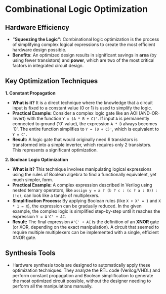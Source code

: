 # Combinational Logic Optimization

## Hardware Efficiency

* **"Squeezing the Logic":** Combinational logic optimization is the process of simplifying complex logical expressions to create the most efficient hardware design possible.
* **Benefits:** An optimized design results in significant savings in **area** (by using fewer transistors) and **power**, which are two of the most critical factors in integrated circuit design.

## Key Optimization Techniques

**1. Constant Propagation**

* **What is it?** It is a direct technique where the knowledge that a circuit input is fixed to a constant value (0 or 1) is used to simplify the logic.
* **Practical Example:** Consider a complex logic gate like an AOI (AND-OR-Invert) with the function `Y = (A * B + C)'`. If input `A` is permanently connected to ground ('0' value), the expression `A * B` always becomes '0'. The entire function simplifies to `Y = (0 + C)'`, which is equivalent to `Y = C'`.
* **Result:** A logic gate that would originally need 6 transistors is transformed into a simple inverter, which requires only 2 transistors. This represents a significant optimization.

**2. Boolean Logic Optimization**

* **What is it?** This technique involves manipulating logical expressions using the rules of Boolean algebra to find a functionally equivalent, yet much simpler, form.
* **Practical Example:** A complex expression described in Verilog using nested ternary operators, like `assign y = a ? (b ? c : (c ? a : 0)) : (!c)`, can look like a tangle of multiplexers.
* **Simplification Process:** By applying Boolean rules (like `X + X' = 1` and `X * 1 = X`), the expression can be gradually reduced. In the given example, the complex logic is simplified step-by-step until it reaches the expression `Y = A'C' + AC`.
* **Result:** The final expression `A'C' + AC` is the definition of an **XNOR** gate (or XOR, depending on the exact manipulation). A circuit that seemed to require multiple multiplexers can be implemented with a single, efficient XNOR gate.

## Synthesis Tools

* Hardware synthesis tools are designed to automatically apply these optimization techniques. They analyze the RTL code (Verilog/VHDL) and perform constant propagation and Boolean simplification to generate the most optimized circuit possible, without the designer needing to perform all the manipulations manually.